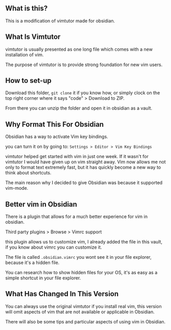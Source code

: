 
## What is this?
This is a modification of vimtutor made for obsidian.

## What Is Vimtutor
vimtutor is usually presented as one long file which comes with a new installation of vim.

The purpose of vimtutor is to provide strong foundation for new vim users.

## How to set-up
Download this folder, `git clone` it if you know how, or simply clock on the top right corner where it says "code" > Download to ZIP.

From there you can unzip the folder and open it in obsidian as a vault.

## Why Format This For Obsidian
Obsidian has a way to activate Vim key bindings.

you can turn it on by going to:
`Settings > Editor > Vim Key Bindings`

vimtutor helped get started with vim in just one week. If it wasn't for vimtutor I would have given up on vim straight away. Vim now allows me not only to format text extremely fast, but it has quickly become a new way to think about shortcuts.

The main reason why I decided to give Obsidian was because it supported vim-mode.

## Better vim in Obsidian
There is a plugin that allows for a much better experience for vim in obsidian.

Third party plugins > Browse > Vimrc support

this plugin allows us to customize vim, I already added the file in this vault, if you know about vimrc you can customize it.

The file is called `.obsidian.vimrc` you wont see it in your file explorer, because it's a hidden file. 

You can research how to show hidden files for your OS, it's as easy as a simple shortcut in your file explorer.

## What Has Changed In This Version

You can always use the original vimtutor if you install real vim, this version will omit aspects of vim that are not available or applicable in Obsidian.

There will also be some tips and particular aspects of using vim in Obsidian.
